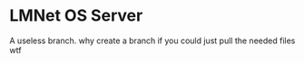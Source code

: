 LMNet OS Server
===============
A useless branch.
why create a branch if you could just pull the needed files wtf